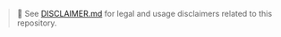 > 📘 See [DISCLAIMER.md](https://github.com/manojkumar-jmp/.github/blob/main/DISCLAIMER.md) for legal and usage disclaimers related to this repository.
